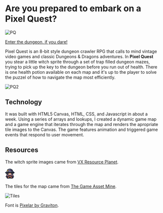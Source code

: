 # Are you prepared to embark on a Pixel Quest?

![PQ](https://i.imgur.com/QK42cDG.png)

[Enter the dungeon, if you dare!](https://caitfriedlander.github.io/pixel-quest/)

Pixel Quest is an 8-bit style dungeon crawler RPG that calls to mind vintage video games and classic Dungeons & Dragons adventures. In **Pixel Quest** you stear a little witch sprite through a set of trap filled dungeon mazes, trying to pick up the key to the dungeon before you run out of health. There is one health potion available on each map and it's up to the player to solve the puzzel of how to navigate the map most efficiently.

![PQ2](https://i.imgur.com/WCjlhnJ.png)

## Technology
It was built with HTML5 Canvas, HTML, CSS, and Javascript in about a week. Using a series of arrays and lookups, I created a dynamic game map and a game engine that iterates through the map and renders the apropriate tile images to the Canvas. The game features animation and triggered game events that respond to user movement.

## Resources

The witch sprite images came from [VX Resource Planet](https://vxresource.wordpress.com/2013/02/19/a-witch-for-rpg-maker-vx-ace/).

![Witch](/images/witch2.png)

The tiles for the map came from [The Game Asset Mine](https://thegameassetsmine.com/product/pixel-art-top-down-dungeon-level-2/).

![Tiles](https://thegameassetsmine.com/wp-content/uploads/2018/04/Top-Down-dungeon-stage-2-Cover.jpg)

Font is [Pixelar by Graviton](https://www.fonts.com/font/graviton/pixelar?QueryFontType=Web&src=GoogleWebFonts).


